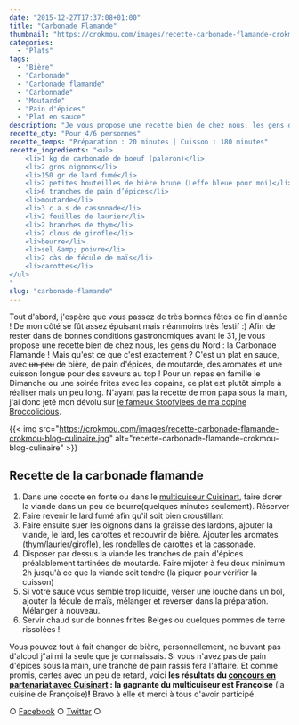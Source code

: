 ```yaml
---
date: "2015-12-27T17:37:08+01:00"
title: "Carbonade Flamande"
thumbnail: "https://crokmou.com/images/recette-carbonade-flamande-crokmou-blog-culinaire-1.jpg"
categories:
  - "Plats"
tags:
  - "Bière"
  - "Carbonade"
  - "Carbonade flamande"
  - "Carbonnade"
  - "Moutarde"
  - "Pain d'épices"
  - "Plat en sauce"
description: "Je vous propose une recette bien de chez nous, les gens du Nord : la Carbonade Flamande ! Un plat en sauce, avec un peu de bière, de pain d'épices..."
recette_qty: "Pour 4/6 personnes"
recette_temps: "Préparation : 20 minutes | Cuisson : 180 minutes"
recette_ingredients: "<ul>
	<li>1 kg de carbonade de boeuf (paleron)</li>
	<li>2 gros oignons</li>
	<li>150 gr de lard fumé</li>
	<li>2 petites bouteilles de bière brune (Leffe bleue pour moi)</li>
	<li>6 tranches de pain d’épices</li>
	<li>moutarde</li>
	<li>3 c.a.s de cassonade</li>
	<li>2 feuilles de laurier</li>
	<li>2 branches de thym</li>
	<li>2 clous de girofle</li>
	<li>beurre</li>
	<li>sel &amp; poivre</li>
	<li>2 càs de fécule de maïs</li>
	<li>carottes</li>
</ul>
"
slug: "carbonade-flamande"
---
```


Tout d'abord, j'espère que vous passez de très bonnes fêtes de fin d'année ! De mon côté se fût assez épuisant mais néanmoins très festif :) Afin de rester dans de bonnes conditions gastronomiques avant le 31, je vous propose une recette bien de chez nous, les gens du Nord : la Carbonade Flamande ! Mais qu'est ce que c'est exactement ? C'est un plat en sauce, avec <del>un peu</del> de bière, de pain d'épices, de moutarde, des aromates et une cuisson longue pour des saveurs au top ! Pour un repas en famille le Dimanche ou une soirée frites avec les copains, ce plat est plutôt simple à réaliser mais un peu long. N'ayant pas la recette de mon papa sous la main, j'ai donc jeté mon dévolu sur [le fameux Stoofvlees de ma copine Broccolicious](https://broccolicious.wordpress.com/2013/11/25/le-stoofvlees-national/).

{{< img src="https://crokmou.com/images/recette-carbonade-flamande-crokmou-blog-culinaire.jpg" alt="recette-carbonade-flamande-crokmou-blog-culinaire" >}}

## **Recette de la carbonade flamande**

1.  Dans une cocote en fonte ou dans le [multicuiseur Cuisinart](https://crokmou.com/2015/12/test-du-multicuiseur-4-en-1-par-cuisinart), faire dorer la viande dans un peu de beurre(quelques minutes seulement). Réserver
2.  Faire revenir le lard fumé afin qu'il soit bien croustillant
3.  Faire ensuite suer les oignons dans la graisse des lardons, ajouter la viande, le lard, les carottes et recouvrir de bière. Ajouter les aromates (thym/laurier/girofle), les rondelles de carottes et la cassonade.
4.  Disposer par dessus la viande les tranches de pain d'épices préalablement tartinées de moutarde. Faire mijoter à feu doux minimum 2h jusqu'à ce que la viande soit tendre (la piquer pour vérifier la cuisson)
5.  Si votre sauce vous semble trop liquide, verser une louche dans un bol, ajouter la fécule de maïs, mélanger et reverser dans la préparation. Mélanger à nouveau.
6.  Servir chaud sur de bonnes frites Belges ou quelques pommes de terre rissolées !

Vous pouvez tout à fait changer de bière, personnellement, ne buvant pas d'alcool j"ai mi la seule que je connaissais. Si vous n'avez pas de pain d'épices sous la main, une tranche de pain rassis fera l'affaire. Et comme promis, certes avec un peu de retard, voici **les résultats du [concours en partenariat avec Cuisinart](https://crokmou.com/2015/12/test-du-multicuiseur-4-en-1-par-cuisinart) : la gagnante du multicuiseur est Françoise** (la cuisine de Françoise)**!** Bravo à elle et merci à tous d'avoir participé.

○ [Facebook](https://www.facebook.com/crokmou.blog) ○ [Twitter](https://twitter.com/Crokmou) ○